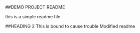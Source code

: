 ##DEMO PROJECT README 

this is a simple readme file

##HEADING 2
This is bound to cause trouble
Modified readme